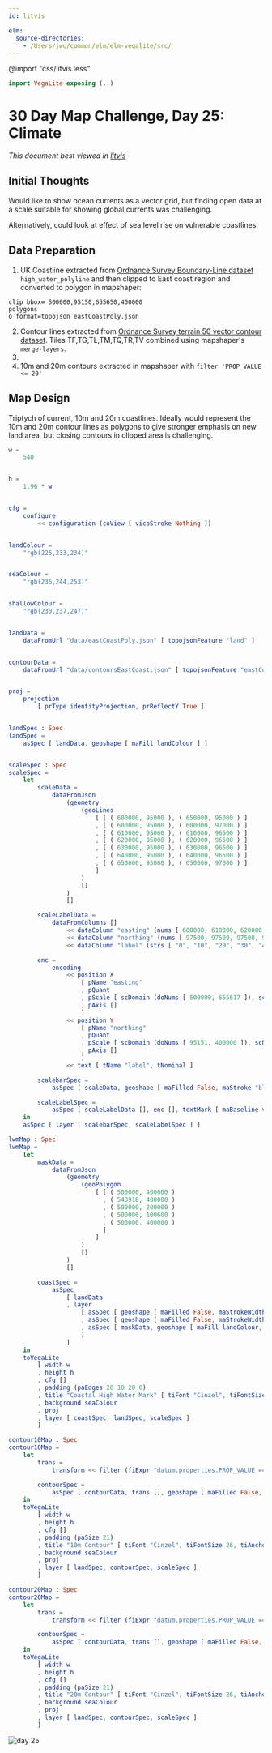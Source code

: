 ```yaml
---
id: litvis

elm:
  source-directories:
    - /Users/jwo/common/elm/elm-vegalite/src/
---
```


@import "css/litvis.less"

```elm {l=hidden}
import VegaLite exposing (..)
```

# 30 Day Map Challenge, Day 25: Climate

_This document best viewed in [litvis](https://github.com/gicentre/litvis)_

## Initial Thoughts

Would like to show ocean currents as a vector grid, but finding open data at a scale suitable for showing global currents was challenging.

Alternatively, could look at effect of sea level rise on vulnerable coastlines.

## Data Preparation

1. UK Coastline extracted from [Ordnance Survey Boundary-Line dataset](https://www.ordnancesurvey.co.uk/opendatadownload/products.html#BDLINE) `high_water_polyline` and then clipped to East coast region and converted to polygon in mapshaper:

```
clip bbox= 500000,95150,655650,400000
polygons
o format=topojson eastCoastPoly.json
```

2. Contour lines extracted from [Ordnance Survey terrain 50 vector contour dataset](https://www.ordnancesurvey.co.uk/opendatadownload/products.html#TERR50). Tiles TF,TG,TL,TM,TQ,TR,TV combined using mapshaper's `merge-layers`.
3.
4. 10m and 20m contours extracted in mapshaper with `filter 'PROP_VALUE <= 20'`

## Map Design

Triptych of current, 10m and 20m coastlines. Ideally would represent the 10m and 20m contour lines as polygons to give stronger emphasis on new land area, but closing contours in clipped area is challenging.

```elm {l=hidden}
w =
    540


h =
    1.96 * w


cfg =
    configure
        << configuration (coView [ vicoStroke Nothing ])


landColour =
    "rgb(226,233,234)"


seaColour =
    "rgb(236,244,253)"


shallowColour =
    "rgb(230,237,247)"


landData =
    dataFromUrl "data/eastCoastPoly.json" [ topojsonFeature "land" ]


contourData =
    dataFromUrl "data/contoursEastCoast.json" [ topojsonFeature "eastCoast" ]


proj =
    projection
        [ prType identityProjection, prReflectY True ]


landSpec : Spec
landSpec =
    asSpec [ landData, geoshape [ maFill landColour ] ]


scaleSpec : Spec
scaleSpec =
    let
        scaleData =
            dataFromJson
                (geometry
                    (geoLines
                        [ [ ( 600000, 95000 ), ( 650000, 95000 ) ]
                        , [ ( 600000, 95000 ), ( 600000, 97000 ) ]
                        , [ ( 610000, 95000 ), ( 610000, 96500 ) ]
                        , [ ( 620000, 95000 ), ( 620000, 96500 ) ]
                        , [ ( 630000, 95000 ), ( 630000, 96500 ) ]
                        , [ ( 640000, 95000 ), ( 640000, 96500 ) ]
                        , [ ( 650000, 95000 ), ( 650000, 97000 ) ]
                        ]
                    )
                    []
                )
                []

        scaleLabelData =
            dataFromColumns []
                << dataColumn "easting" (nums [ 600000, 610000, 620000, 630000, 640000, 650000 ])
                << dataColumn "northing" (nums [ 97500, 97500, 97500, 97500, 97500, 97500 ])
                << dataColumn "label" (strs [ "0", "10", "20", "30", "40", "50km" ])

        enc =
            encoding
                << position X
                    [ pName "easting"
                    , pQuant
                    , pScale [ scDomain (doNums [ 500000, 655617 ]), scNice niFalse, scZero False ]
                    , pAxis []
                    ]
                << position Y
                    [ pName "northing"
                    , pQuant
                    , pScale [ scDomain (doNums [ 95151, 400000 ]), scNice niFalse, scZero False ]
                    , pAxis []
                    ]
                << text [ tName "label", tNominal ]

        scalebarSpec =
            asSpec [ scaleData, geoshape [ maFilled False, maStroke "black", maStrokeWidth 0.5 ] ]

        scaleLabelSpec =
            asSpec [ scaleLabelData [], enc [], textMark [ maBaseline vaBottom, maOpacity 0.7 ] ]
    in
    asSpec [ layer [ scalebarSpec, scaleLabelSpec ] ]
```

```elm {v}
lwmMap : Spec
lwmMap =
    let
        maskData =
            dataFromJson
                (geometry
                    (geoPolygon
                        [ [ ( 500000, 400000 )
                          , ( 543918, 400000 )
                          , ( 500000, 200000 )
                          , ( 500000, 100600 )
                          , ( 500000, 400000 )
                          ]
                        ]
                    )
                    []
                )
                []

        coastSpec =
            asSpec
                [ landData
                , layer
                    [ asSpec [ geoshape [ maFilled False, maStrokeWidth 16, maStrokeJoin joRound, maStroke shallowColour ] ]
                    , asSpec [ geoshape [ maFilled False, maStrokeWidth 1 ] ]
                    , asSpec [ maskData, geoshape [ maFill landColour, maStroke landColour, maStrokeWidth 2 ] ]
                    ]
                ]
    in
    toVegaLite
        [ width w
        , height h
        , cfg []
        , padding (paEdges 20 10 20 0)
        , title "Coastal High Water Mark" [ tiFont "Cinzel", tiFontSize 26, tiAnchor anEnd, tiOffset -52 ]
        , background seaColour
        , proj
        , layer [ coastSpec, landSpec, scaleSpec ]
        ]
```

```elm {v}
contour10Map : Spec
contour10Map =
    let
        trans =
            transform << filter (fiExpr "datum.properties.PROP_VALUE == 10")

        contourSpec =
            asSpec [ contourData, trans [], geoshape [ maFilled False, maStrokeWidth 0.7 ] ]
    in
    toVegaLite
        [ width w
        , height h
        , cfg []
        , padding (paSize 21)
        , title "10m Contour" [ tiFont "Cinzel", tiFontSize 26, tiAnchor anEnd, tiOffset -40 ]
        , background seaColour
        , proj
        , layer [ landSpec, contourSpec, scaleSpec ]
        ]
```

```elm {v interactive}
contour20Map : Spec
contour20Map =
    let
        trans =
            transform << filter (fiExpr "datum.properties.PROP_VALUE == 20")

        contourSpec =
            asSpec [ contourData, trans [], geoshape [ maFilled False, maStrokeWidth 0.7 ] ]
    in
    toVegaLite
        [ width w
        , height h
        , cfg []
        , padding (paSize 21)
        , title "20m Contour" [ tiFont "Cinzel", tiFontSize 26, tiAnchor anEnd, tiOffset -40 ]
        , background seaColour
        , proj
        , layer [ landSpec, contourSpec, scaleSpec ]
        ]
```

![day 25](images/day25.jpg)
